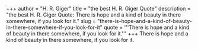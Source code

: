 +++
author = "H. R. Giger"
title = "the best H. R. Giger Quote"
description = "the best H. R. Giger Quote: There is hope and a kind of beauty in there somewhere, if you look for it."
slug = "there-is-hope-and-a-kind-of-beauty-in-there-somewhere-if-you-look-for-it"
quote = '''There is hope and a kind of beauty in there somewhere, if you look for it.'''
+++
There is hope and a kind of beauty in there somewhere, if you look for it.
